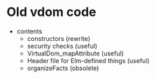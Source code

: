# Old vdom code
- contents
  - constructors (rewrite)
  - security checks (useful)
  - VirtualDom_mapAttribute (useful)
  - Header file for Elm-defined things (useful)
  - organizeFacts (obsolete)
